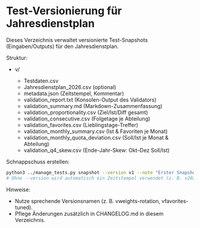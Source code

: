 # Test-Versionierung für Jahresdienstplan

Dieses Verzeichnis verwaltet versionierte Test-Snapshots (Eingaben/Outputs) für den Jahresdienstplan.

Struktur:
- v<name>/
  - Testdaten.csv
  - Jahresdienstplan_2026.csv (optional)
  - metadata.json (Zeitstempel, Kommentar)
  - validation_report.txt (Konsolen-Output des Validators)
  - validation_summary.md (Markdown-Zusammenfassung)
  - validation_proportionality.csv (Ziel/Ist/Diff gesamt)
  - validation_consecutive.csv (Folgetage je Abteilung)
  - validation_favorites.csv (Lieblingstage-Treffer)
  - validation_monthly_summary.csv (Ist & Favoriten je Monat)
  - validation_monthly_quota_deviation.csv (Soll/Ist je Monat & Abteilung)
  - validation_q4_skew.csv (Ende-Jahr-Skew: Okt–Dez Soll/Ist)

Schnappschuss erstellen:

```bash
python3 ../manage_tests.py snapshot --version v1 --note "Erster Snapshot"
# Ohne --version wird automatisch ein Zeitstempel verwendet (z. B. v2025-08-27_1423)
```

Hinweise:
- Nutze sprechende Versionsnamen (z. B. vweights-rotation, vfavorites-tuned).
- Pflege Änderungen zusätzlich in CHANGELOG.md in diesem Verzeichnis.
